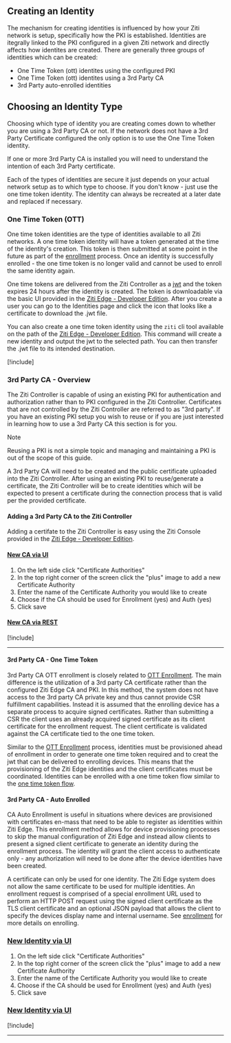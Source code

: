 ## Creating an Identity

The mechanism for creating identities is influenced by how your Ziti network is setup, specifically how the PKI is
established. Identities are itegrally linked to the PKI configured in a given Ziti network and directly affects how
identites are created. There are generally three groups of identities which can be created:

* One Time Token (ott) identites using the configured PKI
* One Time Token (ott) identites using a 3rd Party CA
* 3rd Party auto-enrolled identities

## Choosing an Identity Type

Choosing which type of identity you are creating comes down to whether you are using a 3rd Party CA or not. If the
network does not have a 3rd Party Certificate configured the only option is to use the One Time Token identity.

If one or more 3rd Party CA is installed you will need to understand the intention of each 3rd Party certificate.

Each of the types of identities are secure it just depends on your actual network setup as to which type to choose. If
you don't know - just use the one time token identity. The identity can always be recreated at a later date and replaced
if necessary.

### One Time Token (OTT)

One time token identities are the type of identities available to all Ziti networks.  A one time token identity will
have a token generated at the time of the identity's creation.  This token is then submitted at some point in the future
as part of the [enrollment](./enrolling.md) process.  Once an identity is successfully enrolled - the one time token is
no longer valid and cannot be used to enroll the same identity again.

One time tokens are delivered from the Ziti Controller as a [jwt](https://tools.ietf.org/html/rfc7519) and the token
expires 24 hours after the identity is created.  The token is downloadable via the basic UI provided in the [Ziti Edge -
Developer Edition](https://aws.amazon.com/marketplace/pp/B07YZLKMLV). After you create a user you can go to the Identities page and
click the icon that looks like a certificate to download the .jwt file.

You can also create a one time token identity using the `ziti` cli tool available on the path of the [Ziti Edge -
Developer Edition](https://aws.amazon.com/marketplace/pp/B07YZLKMLV).  This command will create a new identity and output the jwt
to the selected path. You can then transfer the .jwt file to its intended destination.

[!include[](./create-identity-cli.md)]

### 3rd Party CA - Overview

The Ziti Controller is capable of using an existing PKI for authentication and authorization rather than to PKI
configured in the Ziti Controller.  Certificates that are not controlled by the Ziti Controller are referred to as "3rd
party". If you have an existing PKI setup you wish to reuse or if you are just interested in learning how
to use a 3rd Party CA this section is for you.

> [!NOTE]
Reusing a PKI is not a simple topic and managing and maintaining a PKI is out of the scope of this guide.

A 3rd Party CA will need to be created and the public certificate uploaded into the Ziti Controller. After using an
existing PKI to reuse/generate a certificate, the Ziti Controller will be to create identities which will be expected to
present a certificate during the connection process that is valid per the provided certificate.

#### Adding a 3rd Party CA to the Ziti Controller

Adding a certifate to the Ziti Controller is easy using the Ziti Console provided in the [Ziti Edge -
Developer Edition](https://aws.amazon.com/marketplace/pp/B07YZLKMLV).

#### [New CA via UI](#tab/tabid-new-ca-ui)

1. On the left side click "Certificate Authorities"
1. In the top right corner of the screen click the "plus" image to add a new Certificate Authority
1. Enter the name of the Certificate Authority you would like to create
1. Choose if the CA should be used for Enrollment (yes) and Auth (yes)
1. Click save

#### [New CA via REST](#tab/tabid-new-ca-cli)

[!include[](../../api/rest/create-ca-json.md)]

***

#### 3rd Party CA - One Time Token

3rd Party CA OTT enrollment is closely related to [OTT Enrollment](#one-time-token-ott). The main difference is the
utilization of a 3rd party CA certificate rather than the configured Ziti Edge CA and PKI. In this method, the system
does not have access to the 3rd party CA private key and thus cannot provide CSR fulfillment capabilities. Instead it is
assumed that the enrolling device has a separate process to acquire signed certificates. Rather than submitting a CSR
the client uses an already acquired signed certificate as its client certificate for the enrollment request. The client
certificate is validated against the CA certificate tied to the one time token.

Similar to the [OTT Enrollment](#one-time-token-ott) process, identities must be provisioned ahead of enrollment in
order to generate one time token required and to creat the jwt that can be delivered to enrolling devices. This means
that the provisioning of the Ziti Edge identities and the client certificates must be coordinated. Identities can be enrolled with a one time token flow similar to the [one time token flow](#one-time-token-ott).

#### 3rd Party CA - Auto Enrolled

CA Auto Enrollment is useful in situations where devices are provisioned with certificates en-mass that need to be able
to register as identities within Ziti Edge. This enrollment method allows for device provisioning processes to skip the
manual configuration of Ziti Edge and instead allow clients to present a signed client certificate to generate an
identity during the enrollment process. The identity will grant the client access to authenticate only - any
authorization will need to be done after the device identities have been created.

A certificate can only be used for one identity. The Ziti Edge system does not allow the same certificate to be used for
multiple identities. An enrollment request is comprised of a special enrollment URL used to perform an HTTP POST request
using the signed client certificate as the TLS client certificate and an optional JSON payload that allows the client to
specify the devices display name and internal username. See [enrollment](./enrolling.md) for more details on enrolling.

### [New Identity via UI](#tab/tabid-new-identity-ui)

1. On the left side click "Certificate Authorities"
1. In the top right corner of the screen click the "plus" image to add a new Certificate Authority
1. Enter the name of the Certificate Authority you would like to create
1. Choose if the CA should be used for Enrollment (yes) and Auth (yes)
1. Click save

### [New Identity via UI](#tab/tabid-new-identity-cli)

[!include[](./create-identity-cli.md)]

***